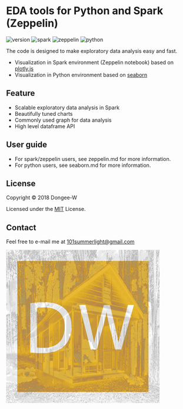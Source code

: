 # EDA tools for Python and Spark (Zeppelin)
![version](https://img.shields.io/badge/version-1.0-yellow.svg)
![spark](https://img.shields.io/badge/spark-2.3-orange.svg)
![zeppelin](https://img.shields.io/badge/zeppelin-0.8-blue.svg)
![python](https://img.shields.io/badge/python-3.6-yellow.svg)




The code is designed to make exploratory data analysis easy and fast.

* Visualization in Spark environment (Zeppelin notebook) based on [plotly.js](https://plot.ly/javascript/)
* Visualization in Python environment based on [seaborn](https://seaborn.pydata.org/)

## Feature
* Scalable exploratory data analysis in Spark
* Beautifully tuned charts
* Commonly used graph for data analysis
* High level dataframe API

## User guide
* For spark/zeppelin users, see zeppelin.md for more information.
* For python users, see seaborn.md for more information.


## License

Copyright © 2018 Dongee-W 

Licensed under the [MIT](LICENSE.txt) License.

## Contact
Feel free to e-mail me at 101summerlight@gmail.com

![Dongee-W](elegant.png)




